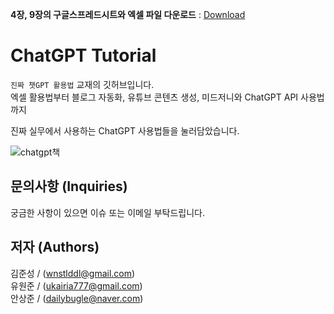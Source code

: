 **4장, 9장의 구글스프레드시트와 엑셀 파일 다운로드** : [Download](https://github.com/wikibook/chatgpt-recipes/archive/refs/heads/main.zip)

# ChatGPT Tutorial
`진짜 챗GPT 활용법` 교재의 깃허브입니다.  
엑셀 활용법부터 블로그 자동화, 유튜브 콘텐츠 생성, 미드저니와 ChatGPT API 사용법까지  

진짜 실무에서 사용하는 ChatGPT 사용법들을 눌러담았습니다.

![chatgpt책](https://user-images.githubusercontent.com/73151616/224004101-59bd9ac2-4670-4527-b363-017a3371b60e.jpg)

문의사항 (Inquiries)
---
궁금한 사항이 있으면 이슈 또는 이메일 부탁드립니다.

저자 (Authors)
---
김준성 / (wnstlddl@gmail.com)  
유원준 / (ukairia777@gmail.com)  
안상준 / (dailybugle@naver.com)
